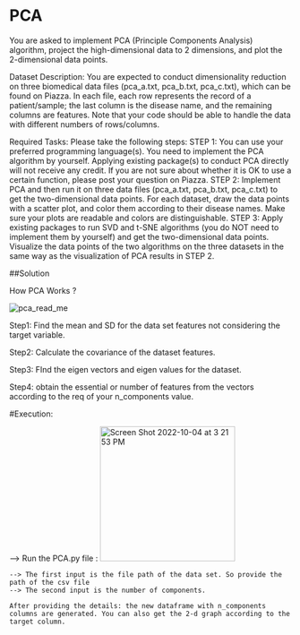 # PCA


You are asked to implement PCA (Principle Components Analysis) algorithm, project the high-dimensional data to 2 dimensions, and plot the 2-dimensional data points. 

Dataset Description: 
You are expected to conduct dimensionality reduction on three biomedical data files (pca_a.txt, pca_b.txt, pca_c.txt), which can be found on Piazza. 
In each file, each row represents the record of a patient/sample; the last column is the disease name, and the remaining columns are features. Note that your code should be able to handle the data with different numbers of rows/columns. 

Required Tasks: Please take the following steps: 
STEP 1: 
You can use your preferred programming language(s). You need to implement the PCA algorithm by yourself. Applying existing package(s) to conduct PCA directly will not receive any credit. If you are not sure about whether it is OK to use a certain function, please post your question on Piazza. 
STEP 2:
Implement PCA and then run it on three data files (pca_a.txt, pca_b.txt, pca_c.txt) to get the two-dimensional data points. For each dataset, draw the data points with a scatter plot, and color them according to their disease names. Make sure your plots are readable and colors are distinguishable. 
STEP 3: 
Apply existing packages to run SVD and t-SNE algorithms (you do NOT need to implement them by yourself) and get the two-dimensional data points. Visualize the data points of the two algorithms on the three datasets in the same way as the visualization of PCA results in STEP 2. 


##Solution

How PCA Works ?

![pca_read_me](https://user-images.githubusercontent.com/71369489/193938638-814ec11a-8903-48aa-b3f5-6be84f481b57.png)

Step1: Find the mean and SD for the data set features not considering the target variable. 

Step2: Calculate the covariance of the dataset features.

Step3: FInd the eigen vectors and eigen values for the dataset.

Step4: obtain the essential or number of features from the vectors according to the req of your n_components value.

#Execution:

--> Run the PCA.py file  : 
     <img width="241" alt="Screen Shot 2022-10-04 at 3 21 53 PM" src="https://user-images.githubusercontent.com/71369489/193940939-67498c0a-51f2-43dc-aa88-168a970a3d3e.png">

    --> The first input is the file path of the data set. So provide the path of the csv file
    --> The second input is the number of components.
    
    After providing the details: the new dataframe with n_components columns are generated. You can also get the 2-d graph according to the target column.
  
